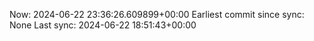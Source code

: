 Now: 2024-06-22 23:36:26.609899+00:00 Earliest commit since sync: None Last sync: 2024-06-22 18:51:43+00:00
